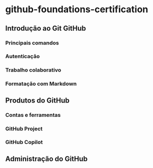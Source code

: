 # github-foundations-certification

## Introdução ao Git GitHub
### Principais comandos
### Autenticação
### Trabalho colaborativo
### Formatação com Markdown

## Produtos do GitHub
### Contas e ferramentas
### GitHub Project
### GitHub Copilot
## Administração do GitHub
